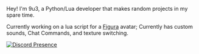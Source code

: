 Hey!
I'm 9u3, a Python/Lua developer that makes random projects in my spare time.

Currently working on a lua script for a [Figura](https://modrinth.com/mod/figura) avatar; Currently has custom sounds, Chat Commands, and texture switching.


[![Discord Presence](https://lanyard.cnrad.dev/api/874037444884963389?bg=003f7f&idleMessage=Probably%20should%20be%20more%20productive...&hideStatus=true)](https://discord.com/users/874037444884963389)
